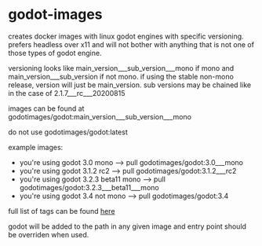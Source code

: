 # godot-images
creates docker images with linux godot engines with specific versioning. prefers headless over x11 and will not bother with anything that is not one of those types of godot engine.

versioning looks like main_version___sub_version___mono if mono and main_version___sub_version if not mono. if using the stable non-mono release, version will just be main_version. sub versions may be chained like in the case of 2.1.7___rc___20200815

images can be found at godotimages/godot:main_version___sub_version___mono
  
do not use godotimages/godot:latest
  
example images:
* you're using godot 3.0 mono --> pull godotimages/godot:3.0___mono
* you're using godot 3.1.2 rc2 --> pull godotimages/godot:3.1.2___rc2
* you're using godot 3.2.3 beta11 mono --> pull godotimages/godot:3.2.3___beta11___mono
* you're using godot 3.4 not mono --> pull godotimages/godot:3.4

full list of tags can be found [here](https://hub.docker.com/repository/registry-1.docker.io/godotimages/godot/tags)
 
godot will be added to the path in any given image and entry point should be overriden when used.
